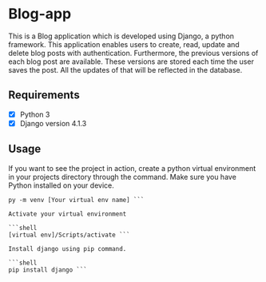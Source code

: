 # Blog-app
This is a Blog application which is developed using Django, a python framework. This application enables users to create, read, update and delete blog posts with authentication. Furthermore, the previous versions of each blog post are available. These versions are stored each time the user saves the post. All the updates of that will be reflected in the database.

## Requirements ##

- [x] Python 3
- [x] Django version 4.1.3

## Usage ##

If you want to see the project in action, create a python virtual environment in your projects directory through the command.
Make sure you have Python installed on your device.

```shell
py -m venv [Your virtual env name] ```

Activate your virtual environment 

```shell
[virtual env]/Scripts/activate ```

Install django using pip command. 

```shell
pip install django ```





